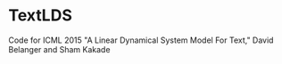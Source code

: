# TextLDS
Code for ICML 2015 "A Linear Dynamical System Model For Text," David Belanger and Sham Kakade 
